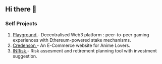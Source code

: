 ## Hi there 👋
<!--
**Khprateek/Khprateek** is a ✨ _special_ ✨ repository because its `README.md` (this file) appears on your GitHub profile.

Here are some ideas to get you started:

- 🔭 I’m currently working on ...
- 🌱 I’m currently learning ...
- 👯 I’m looking to collaborate on ...
- 🤔 I’m looking for help with ...
- 💬 Ask me about ...
- 📫 How to reach me: ...
- 😄 Pronouns: ...
- ⚡ Fun fact: ...
-->
<h3 align="left">Self Projects</h3>
<ol>
  <li><a href="https://github.com/Khprateek/Playground">
    Playground
  </a>
    - Decentralised Web3 platform : peer-to-peer gaming experiences with Ethereum-powered stake mechanisms.
  </li>
  <li><a href="https://github.com/Khprateek/Credenson">
    Credenson
  </a>
    - An E-Commerce website for Anime Lovers.
  </li>
  <li><a href="https://github.com/Khprateek/INRisk">
    INRisk
  </a>
    - Risk assesment and retirement planning tool with investment suggestion.
  </li>
</ol>
